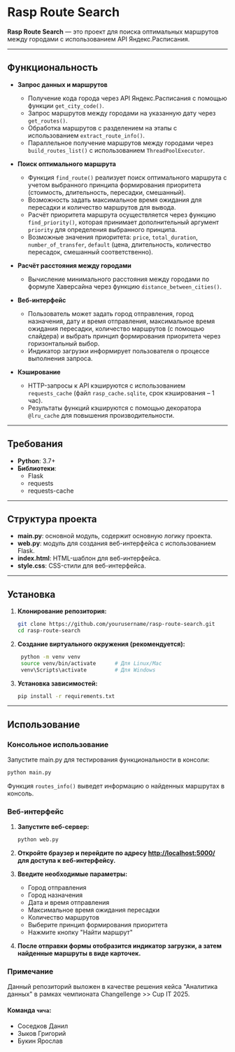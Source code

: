 # Rasp Route Search

**Rasp Route Search** — это проект для поиска оптимальных маршрутов между городами с использованием API Яндекс.Расписания. 

---

## Функциональность

- **Запрос данных и маршрутов**  
  - Получение кода города через API Яндекс.Расписания с помощью функции `get_city_code()`.
  - Запрос маршрутов между городами на указанную дату через `get_routes()`.
  - Обработка маршрутов с разделением на этапы с использованием `extract_route_info()`.
  - Параллельное получение маршрутов между городами через `build_routes_list()` с использованием `ThreadPoolExecutor`.

- **Поиск оптимального маршрута**  
  - Функция `find_route()` реализует поиск оптимального маршрута с учетом выбранного принципа формирования приоритета (стоимость, длительность, пересадки, смешанный).
  - Возможность задать максимальное время ожидания для пересадки и количество маршрутов для вывода.
  - Расчёт приоритета маршрута осуществляется через функцию `find_priority()`, которая принимает дополнительный аргумент `priority` для определения выбранного принципа.
  - Возможные значения приоритета: `price`, `total_duration`, `number_of_transfer`, `default` (цена, длительность, количество пересадок, смешанный соответственно).

- **Расчёт расстояния между городами**
  - Вычисление минимального расстояния между городами по формуле Хаверсайна через функцию `distance_between_cities()`.

- **Веб-интерфейс**  
  - Пользователь может задать город отправления, город назначения, дату и время отправления, максимальное время ожидания пересадки, количество маршрутов (с помощью слайдера) и выбрать принцип формирования приоритета через горизонтальный выбор.
  - Индикатор загрузки информирует пользователя о процессе выполнения запроса.

- **Кэширование**  
  - HTTP-запросы к API кэшируются с использованием `requests_cache` (файл `rasp_cache.sqlite`, срок кэширования – 1 час).
  - Результаты функций кэшируются с помощью декоратора `@lru_cache` для повышения производительности.

---

## Требования

- **Python**: 3.7+
- **Библиотеки**:
  - Flask
  - requests
  - requests-cache

---

## Структура проекта

- **main.py**: основной модуль, содержит основную логику проекта.
- **web.py**: модуль для создания веб-интерфейса с использованием Flask.
- **index.html**: HTML-шаблон для веб-интерфейса.
- **style.css**: CSS-стили для веб-интерфейса.

---

## Установка

1. **Клонирование репозитория:**

   ```bash
   git clone https://github.com/yourusername/rasp-route-search.git
   cd rasp-route-search
   ```

2. **Создание виртуального окружения (рекомендуется):**

   ```bash
    python -m venv venv
    source venv/bin/activate      # Для Linux/Mac
    venv\Scripts\activate         # Для Windows
   ```

3. **Установка зависимостей:**

   ```bash
   pip install -r requirements.txt
   ```

---

## Использование
### Консольное использование
Запустите main.py для тестирования функциональности в консоли:

```bash
python main.py
```
Функция `routes_info()` выведет информацию о найденных маршрутах в консоль.

### Веб-интерфейс
1. **Запустите веб-сервер:**
   ```bash
   python web.py
   ```
   
2. **Откройте браузер и перейдите по адресу <http://localhost:5000/> для доступа к веб-интерфейсу.**

3. **Введите необходимые параметры:**
   - Город отправления
   - Город назначения
   - Дата и время отправления
   - Максимальное время ожидания пересадки
   - Количество маршрутов
   - Выберите принцип формирования приоритета
   - Нажмите кнопку "Найти маршрут"

4. **После отправки формы отобразится индикатор загрузки, а затем найденные маршруты в виде карточек.**

### Примечание

Данный репозиторий выложен в качестве решения кейса "Аналитика данных" в рамках чемпионата Changellenge >> Cup IT 2025.
#### Команда `чича`:
- Соседков Данил
- Зыков Григорий
- Букин Ярослав

